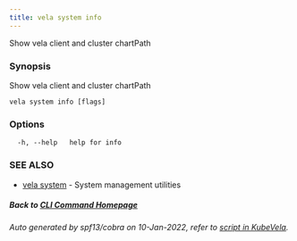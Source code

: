 ```yaml
---
title: vela system info
---
```


Show vela client and cluster chartPath

### Synopsis

Show vela client and cluster chartPath

```
vela system info [flags]
```

### Options

```
  -h, --help   help for info
```

### SEE ALSO

* [vela system](vela_system)	 - System management utilities

##### Back to [CLI Command Homepage](vela)


###### Auto generated by spf13/cobra on 10-Jan-2022, refer to [script in KubeVela](https://github.com/oam-dev/kubevela/tree/master/hack/docgen).
